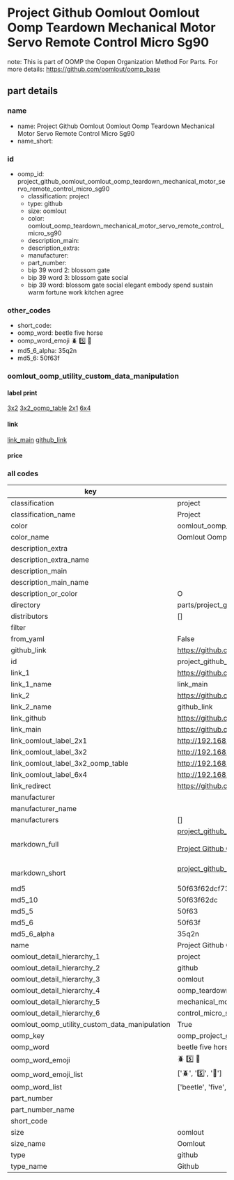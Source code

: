 # Project Github Oomlout Oomlout Oomp Teardown Mechanical Motor Servo Remote Control Micro Sg90  

note: This is part of OOMP the Oopen Organization Method For Parts. For more details: https://github.com/oomlout/oomp_base

##  part details





### name
* name: Project Github Oomlout Oomlout Oomp Teardown Mechanical Motor Servo Remote Control Micro Sg90
* name_short: 
### id
* oomp_id: project_github_oomlout_oomlout_oomp_teardown_mechanical_motor_servo_remote_control_micro_sg90
  * classification: project
  * type: github
  * size: oomlout
  * color: oomlout_oomp_teardown_mechanical_motor_servo_remote_control_micro_sg90
  * description_main: 
  * description_extra: 
  * manufacturer: 
  * part_number: 
  * bip 39 word 2: blossom gate
  * bip 39 word 3: blossom gate social
  * bip 39 word: blossom gate social elegant embody spend sustain warm fortune work kitchen agree

### other_codes
* short_code: 
* oomp_word: beetle five horse
* oomp_word_emoji :beetle: :five: :horse:
* md5_6_alpha: 35q2n
* md5_6: 50f63f






### oomlout_oomp_utility_custom_data_manipulation
#### label print
[3x2](http://192.168.1.245:1112/?label=oomp%2035q2n)
[3x2_oomp_table](http://192.168.1.107:1112/?label=oomp%2035q2n)
[2x1](http://192.168.1.242:1112/?label=oomp%2035q2n)
[6x4](http://192.168.1.55:1112/?label=oomp%2035q2n)    

#### link

[link_main](https://github.com/oomlout/oomlout_oomp_current_version_messy/tree/main/parts/project_github_oomlout_oomlout_oomp_teardown_mechanical_motor_servo_remote_control_micro_sg90) [github_link](https://github.com/oomlout/oomlout_oomp_part_src/tree/main/parts/project_github_oomlout_oomlout_oomp_teardown_mechanical_motor_servo_remote_control_micro_sg90)                             

#### price







### all codes 
| key | value |  
| --- | --- |  
| classification | project |  
| classification_name | Project |  
| color | oomlout_oomp_teardown_mechanical_motor_servo_remote_control_micro_sg90 |  
| color_name | Oomlout Oomp Teardown Mechanical Motor Servo Remote Control Micro Sg90 |  
| description_extra |  |  
| description_extra_name |  |  
| description_main |  |  
| description_main_name |  |  
| description_or_color | O  |  
| directory | parts/project_github_oomlout_oomlout_oomp_teardown_mechanical_motor_servo_remote_control_micro_sg90 |  
| distributors | [] |  
| filter |  |  
| from_yaml | False |  
| github_link | https://github.com/oomlout/oomlout_oomp_part_src/tree/main/parts/project_github_oomlout_oomlout_oomp_teardown_mechanical_motor_servo_remote_control_micro_sg90 |  
| id | project_github_oomlout_oomlout_oomp_teardown_mechanical_motor_servo_remote_control_micro_sg90 |  
| link_1 | https://github.com/oomlout/oomlout_oomp_current_version_messy/tree/main/parts/project_github_oomlout_oomlout_oomp_teardown_mechanical_motor_servo_remote_control_micro_sg90 |  
| link_1_name | link_main |  
| link_2 | https://github.com/oomlout/oomlout_oomp_part_src/tree/main/parts/project_github_oomlout_oomlout_oomp_teardown_mechanical_motor_servo_remote_control_micro_sg90 |  
| link_2_name | github_link |  
| link_github | https://github.com/oomlout/oomlout_oomp_teardown_mechanical_motor_servo_remote_control_micro_sg90 |  
| link_main | https://github.com/oomlout/oomlout_oomp_current_version_messy/tree/main/parts/project_github_oomlout_oomlout_oomp_teardown_mechanical_motor_servo_remote_control_micro_sg90 |  
| link_oomlout_label_2x1 | http://192.168.1.242:1112/?label=oomp%2035q2n |  
| link_oomlout_label_3x2 | http://192.168.1.245:1112/?label=oomp%2035q2n |  
| link_oomlout_label_3x2_oomp_table | http://192.168.1.107:1112/?label=oomp%2035q2n |  
| link_oomlout_label_6x4 | http://192.168.1.55:1112/?label=oomp%2035q2n |  
| link_redirect | https://github.com/oomlout/oomlout_oomp_teardown_mechanical_motor_servo_remote_control_micro_sg90 |  
| manufacturer |  |  
| manufacturer_name |  |  
| manufacturers | [] |  
| markdown_full | [project_github_oomlout_oomlout_oomp_teardown_mechanical_motor_servo_remote_control_micro_sg90](https://github.com/oomlout/oomlout_oomp_current_version_messy/tree/main/parts/project_github_oomlout_oomlout_oomp_teardown_mechanical_motor_servo_remote_control_micro_sg90)<br>[](https://github.com/oomlout/oomlout_oomp_current_version_messy/tree/main/parts/project_github_oomlout_oomlout_oomp_teardown_mechanical_motor_servo_remote_control_micro_sg90)<br>[Project Github Oomlout Oomlout Oomp Teardown Mechanical Motor Servo Remote Control Micro Sg90](https://github.com/oomlout/oomlout_oomp_current_version_messy/tree/main/parts/project_github_oomlout_oomlout_oomp_teardown_mechanical_motor_servo_remote_control_micro_sg90)<br><br> |  
| markdown_short | [project_github_oomlout_oomlout_oomp_teardown_mechanical_motor_servo_remote_control_micro_sg90](https://github.com/oomlout/oomlout_oomp_current_version_messy/tree/main/parts/project_github_oomlout_oomlout_oomp_teardown_mechanical_motor_servo_remote_control_micro_sg90)<br><br> |  
| md5 | 50f63f62dcf73b5f452434799bd810c0 |  
| md5_10 | 50f63f62dc |  
| md5_5 | 50f63 |  
| md5_6 | 50f63f |  
| md5_6_alpha | 35q2n |  
| name | Project Github Oomlout Oomlout Oomp Teardown Mechanical Motor Servo Remote Control Micro Sg90 |  
| oomlout_detail_hierarchy_1 | project |  
| oomlout_detail_hierarchy_2 | github |  
| oomlout_detail_hierarchy_3 | oomlout |  
| oomlout_detail_hierarchy_4 | oomp_teardown |  
| oomlout_detail_hierarchy_5 | mechanical_motor_servo_remote |  
| oomlout_detail_hierarchy_6 | control_micro_sg90 |  
| oomlout_oomp_utility_custom_data_manipulation | True |  
| oomp_key | oomp_project_github_oomlout_oomlout_oomp_teardown_mechanical_motor_servo_remote_control_micro_sg90 |  
| oomp_word | beetle five horse |  
| oomp_word_emoji | :beetle: :five: :horse: |  
| oomp_word_emoji_list | [':beetle:', ':five:', ':horse:'] |  
| oomp_word_list | ['beetle', 'five', 'horse'] |  
| part_number |  |  
| part_number_name |  |  
| short_code |  |  
| size | oomlout |  
| size_name | Oomlout |  
| type | github |  
| type_name | Github |  
